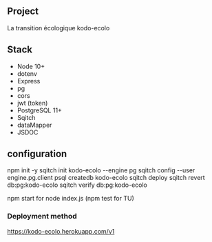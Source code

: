 ## Project

La transition écologique kodo-ecolo

## Stack

- Node 10+
- dotenv
- Express
- pg
- cors
- jwt (token)
- PostgreSQL 11+
- Sqitch
- dataMapper
- JSDOC
  
## configuration

npm init -y
sqitch init kodo-ecolo --engine pg
sqitch config --user engine.pg.client psql
createdb kodo-ecolo
sqitch deploy
sqitch revert db:pg:kodo-ecolo
sqitch verify db:pg:kodo-ecolo

npm start for node index.js
(npm test for TU)


### Deployment method

https://kodo-ecolo.herokuapp.com/v1